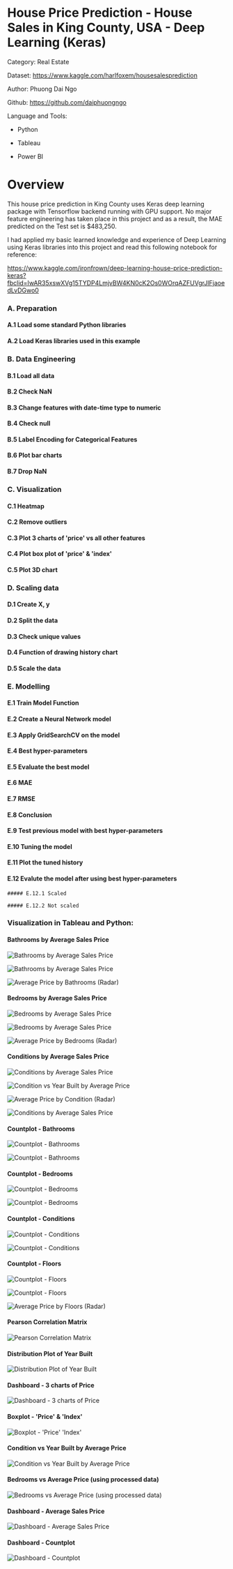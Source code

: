 # House Price Prediction - House Sales in King County, USA - Deep Learning (Keras)

Category: Real Estate

Dataset: https://www.kaggle.com/harlfoxem/housesalesprediction 

Author: Phuong Dai Ngo

Github: https://github.com/daiphuongngo

Language and Tools:

- Python

- Tableau

- Power BI

# Overview

This house price prediction in King County uses Keras deep learning package with Tensorflow backend running with GPU support. No major feature engineering has taken place in this project and as a result, the MAE predicted on the Test set is $483,250.

I had applied my basic learned knowledge and experience of Deep Learning using Keras libraries into this project and read this following notebook for reference:

https://www.kaggle.com/ironfrown/deep-learning-house-price-prediction-keras?fbclid=IwAR35xswXVg15TYDP4LmjvBW4KN0cK2Os0WOrqAZFUVgrJlFjaoedLvDGwo0

### A. Preparation

  #### A.1 Load some standard Python libraries

  #### A.2 Load Keras libraries used in this example 

### B. Data Engineering

  #### B.1 Load all data

  #### B.2 Check NaN

  #### B.3 Change features with date-time type to numeric

  #### B.4 Check null

  #### B.5 Label Encoding for Categorical Features

  #### B.6 Plot bar charts

  #### B.7 Drop NaN

### C. Visualization

  #### C.1 Heatmap

  #### C.2 Remove outliers

  #### C.3 Plot 3 charts of 'price' vs all other features

  #### C.4 Plot box plot of 'price' & 'index'

  #### C.5 Plot 3D chart

### D. Scaling data

  #### D.1 Create X, y

  #### D.2 Split the data

  #### D.3 Check unique values

  #### D.4 Function of drawing history chart

  #### D.5 Scale the data

### E. Modelling

  #### E.1 Train Model Function

  #### E.2 Create a Neural Network model

  #### E.3 Apply GridSearchCV on the model

  #### E.4 Best hyper-parameters

  #### E.5 Evaluate the best model

  #### E.6 MAE

  #### E.7 RMSE

  #### E.8 Conclusion

  #### E.9 Test previous model with best hyper-parameters

  #### E.10 Tuning the model

  #### E.11 Plot the tuned history

  #### E.12 Evalute the model after using best hyper-parameters

    ##### E.12.1 Scaled

    ##### E.12.2 Not scaled

### Visualization in Tableau and Python:

#### Bathrooms by Average Sales Price

![Bathrooms by Average Sales Price](https://user-images.githubusercontent.com/70437668/138617762-6160be9e-7ad9-433d-952c-164f2b1ab001.jpg)

![Bathrooms by Average Sales Price](https://user-images.githubusercontent.com/70437668/140657414-887b6299-5f50-4be4-a2fd-5954267127a8.jpg)

![Average Price by Bathrooms (Radar)](https://user-images.githubusercontent.com/70437668/140657417-3cc2ab88-e7f9-4a77-8e1d-9564d8127664.jpg)

#### Bedrooms by Average Sales Price

![Bedrooms by Average Sales Price](https://user-images.githubusercontent.com/70437668/138617766-125889ea-e2c2-4df8-ab76-ddd8698acc52.jpg)

![Bedrooms by Average Sales Price](https://user-images.githubusercontent.com/70437668/140657420-da3bfbc3-cb2e-48cb-8e55-eb46172b21ec.jpg)

![Average Price by Bedrooms (Radar)](https://user-images.githubusercontent.com/70437668/140657424-4cb82cad-f7de-4cf3-a5e9-a3ae0a504d27.jpg)

#### Conditions by Average Sales Price

![Conditions by Average Sales Price](https://user-images.githubusercontent.com/70437668/138617773-20c19bde-c2b9-477d-9e6d-50a91d0a74ab.jpg)

![Condition vs Year Built by Average Price](https://user-images.githubusercontent.com/70437668/140657426-e7738f82-a391-45db-8df6-36cd390cbe87.jpg)

![Average Price by Condition (Radar)](https://user-images.githubusercontent.com/70437668/140657431-1e15dda3-176e-4a93-ae61-4e00c38f91f0.jpg)

![Conditions by Average Sales Price](https://user-images.githubusercontent.com/70437668/140657445-09c3e6c2-17e3-443f-8c1a-5e983620ef76.jpg)

#### Countplot - Bathrooms

![Countplot - Bathrooms](https://user-images.githubusercontent.com/70437668/138617776-34aa097a-078b-4779-b605-3b21b5482e8c.jpg)

![Countplot - Bathrooms](https://user-images.githubusercontent.com/70437668/140657458-20d6a981-35dc-4192-9693-3a71082e65d8.jpg)

#### Countplot - Bedrooms

![Countplot - Bedrooms](https://user-images.githubusercontent.com/70437668/138617784-0bd5e8b8-95de-4762-a81e-588d20539ece.jpg)

![Countplot - Bedrooms](https://user-images.githubusercontent.com/70437668/140657464-0ed14e6d-c7f1-4960-ac92-b8d341385d9c.jpg)

#### Countplot - Conditions

![Countplot - Conditions](https://user-images.githubusercontent.com/70437668/138617790-22b0a18c-4cbc-4cb6-a82e-f861e641b77d.jpg)

![Countplot - Conditions](https://user-images.githubusercontent.com/70437668/140657466-80c3722b-c66a-4ea9-9955-d37924fb99f3.jpg)

#### Countplot - Floors

![Countplot - Floors](https://user-images.githubusercontent.com/70437668/138617794-1cc4ce0a-9ad2-404c-bad1-1a569726b6b4.jpg)

![Countplot - Floors](https://user-images.githubusercontent.com/70437668/140657470-15085a43-b45b-4a81-8455-ed60265668fb.jpg)

![Average Price by Floors (Radar)](https://user-images.githubusercontent.com/70437668/140657479-9e9aa027-0611-4aa4-95cb-a1b4939c51ad.jpg)

#### Pearson Correlation Matrix

![Pearson Correlation Matrix](https://user-images.githubusercontent.com/70437668/138619191-8016b599-daba-4e61-937b-9efc99362ac6.jpg)

#### Distribution Plot of Year Built

![Distribution Plot of Year Built](https://user-images.githubusercontent.com/70437668/138619199-89900f62-e349-40e0-8a2b-9e853366da7f.jpg)

#### Dashboard - 3 charts of Price

![Dashboard - 3 charts of Price](https://user-images.githubusercontent.com/70437668/138619204-1115a0fb-f9ac-4440-83ae-3d6a26c144f5.jpg)

#### Boxplot - 'Price' & 'Index'

![Boxplot - 'Price'   'Index'](https://user-images.githubusercontent.com/70437668/138619213-0dd8e5b1-932d-4881-b230-044e192b990b.jpg)

#### Condition vs Year Built by Average Price

![Condition vs Year Built by Average Price](https://user-images.githubusercontent.com/70437668/138619228-7ec49967-6a4f-4642-bd5d-8528874fe195.jpg)

#### Bedrooms vs Average Price (using processed data)

![Bedrooms vs Average Price (using processed data)](https://user-images.githubusercontent.com/70437668/138619238-e2c86a67-980a-402b-9c0e-14ae06e6bb16.jpg)

#### Dashboard - Average Sales Price

![Dashboard - Average Sales Price](https://user-images.githubusercontent.com/70437668/139382173-b2014b11-9ba2-4844-9780-4c9c07c1c032.jpg)

#### Dashboard - Countplot

![Dashboard - Countplot](https://user-images.githubusercontent.com/70437668/139382179-d118ab90-6df6-4a54-8ade-c17204c986ce.jpg)
